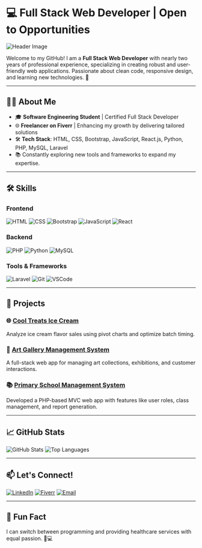 # 💻 Full Stack Web Developer | Open to Opportunities

![Header Image](https://via.placeholder.com/1000x200?text=Welcome+to+My+GitHub+Profile!)

Welcome to my GitHub! I am a **Full Stack Web Developer** with nearly two years of professional experience, specializing in creating robust and user-friendly web applications. Passionate about clean code, responsive design, and learning new technologies. 🚀

---

## 👨‍💻 About Me

- 🎓 **Software Engineering Student** | Certified Full Stack Developer  
- 🌐 **Freelancer on Fiverr** | Enhancing my growth by delivering tailored solutions  
- 🛠️ **Tech Stack**: HTML, CSS, Bootstrap, JavaScript, React.js, Python, PHP, MySQL, Laravel  
- 📚 Constantly exploring new tools and frameworks to expand my expertise.

---

## 🛠️ Skills

### Frontend
![HTML](https://img.shields.io/badge/HTML-E34F26?style=for-the-badge&logo=html5&logoColor=white)
![CSS](https://img.shields.io/badge/CSS-1572B6?style=for-the-badge&logo=css3&logoColor=white)
![Bootstrap](https://img.shields.io/badge/Bootstrap-563D7C?style=for-the-badge&logo=bootstrap&logoColor=white)
![JavaScript](https://img.shields.io/badge/JavaScript-F7DF1E?style=for-the-badge&logo=javascript&logoColor=black)
![React](https://img.shields.io/badge/React-61DAFB?style=for-the-badge&logo=react&logoColor=black)

### Backend
![PHP](https://img.shields.io/badge/PHP-777BB4?style=for-the-badge&logo=php&logoColor=white)
![Python](https://img.shields.io/badge/Python-3776AB?style=for-the-badge&logo=python&logoColor=white)
![MySQL](https://img.shields.io/badge/MySQL-4479A1?style=for-the-badge&logo=mysql&logoColor=white)

### Tools & Frameworks
![Laravel](https://img.shields.io/badge/Laravel-FF2D20?style=for-the-badge&logo=laravel&logoColor=white)
![Git](https://img.shields.io/badge/Git-F05032?style=for-the-badge&logo=git&logoColor=white)
![VSCode](https://img.shields.io/badge/VSCode-0078D4?style=for-the-badge&logo=visualstudiocode&logoColor=white)

---

## 🚀 Projects

### 🌐 [Cool Treats Ice Cream](https://github.com/yourusername/cool-treats)
Analyze ice cream flavor sales using pivot charts and optimize batch timing.

### 🎨 [Art Gallery Management System](https://github.com/yourusername/art-gallery)
A full-stack web app for managing art collections, exhibitions, and customer interactions.

### 📚 [Primary School Management System](https://github.com/yourusername/school-management)
Developed a PHP-based MVC web app with features like user roles, class management, and report generation.

---

## 📈 GitHub Stats

![GitHub Stats](https://github-readme-stats.vercel.app/api?username=yourusername&show_icons=true&theme=radical)
![Top Languages](https://github-readme-stats.vercel.app/api/top-langs/?username=yourusername&layout=compact&theme=radical)

---

## 📫 Let's Connect!

[![LinkedIn](https://img.shields.io/badge/LinkedIn-0A66C2?style=for-the-badge&logo=linkedin&logoColor=white)](https://linkedin.com/in/yourprofile)
[![Fiverr](https://img.shields.io/badge/Fiverr-1DBF73?style=for-the-badge&logo=fiverr&logoColor=white)](https://www.fiverr.com/yourprofile)
[![Email](https://img.shields.io/badge/Email-D14836?style=for-the-badge&logo=gmail&logoColor=white)](mailto:your.email@example.com)

---

## 🌟 Fun Fact
I can switch between programming and providing healthcare services with equal passion. 💉💻

